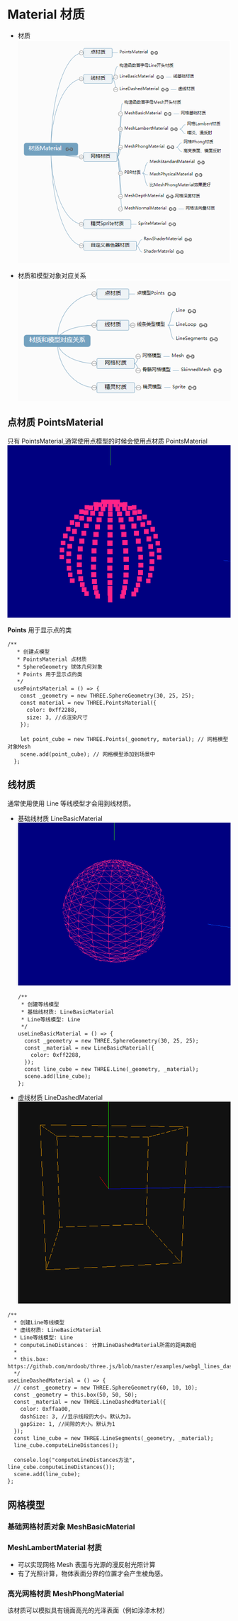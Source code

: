 # Material 材质

- 材质
  ![image](../img/other/material.png)

- 材质和模型对象对应关系
  ![image](../img/other/材质和模型对象对应关系.png)

## 点材质 PointsMaterial

只有 PointsMaterial,通常使用点模型的时候会使用点材质 PointsMaterial
![image](../img/other/point_material.png)

**Points** 用于显示点的类

```
/**
   * 创建点模型
   * PointsMaterial 点材质
   * SphereGeometry 球体几何对象
   * Points 用于显示点的类
   */
  usePointsMaterial = () => {
    const _geometry = new THREE.SphereGeometry(30, 25, 25);
    const material = new THREE.PointsMaterial({
      color: 0xff2288,
      size: 3, //点渲染尺寸
    });

    let point_cube = new THREE.Points(_geometry, material); // 网格模型对象Mesh
    scene.add(point_cube); // 网格模型添加到场景中
  };
```

## 线材质

通常使用使用 Line 等线模型才会用到线材质。

- 基础线材质 LineBasicMaterial
  ![image](../img/other/line_material.png)

  ```
  /**
   * 创建等线模型
   * 基础线材质: LineBasicMaterial
   * Line等线模型: Line
   */
  useLineBasicMaterial = () => {
    const _geometry = new THREE.SphereGeometry(30, 25, 25);
    const _material = new LineBasicMaterial({
      color: 0xff2288,
    });
    const line_cube = new THREE.Line(_geometry, _material);
    scene.add(line_cube);
  };
  ```

- 虚线材质 LineDashedMaterial
  ![image](../img/other/line_dashed_material.png)

```
/**
  * 创建Line等线模型
  * 虚线材质: LineBasicMaterial
  * Line等线模型: Line
  * computeLineDistances： 计算LineDashedMaterial所需的距离数组
  *
  * this.box: https://github.com/mrdoob/three.js/blob/master/examples/webgl_lines_dashed.html
  */
useLineDashedMaterial = () => {
  // const _geometry = new THREE.SphereGeometry(60, 10, 10);
  const _geometry = this.box(50, 50, 50);
  const _material = new THREE.LineDashedMaterial({
    color: 0xffaa00,
    dashSize: 3, //显示线段的大小。默认为3。
    gapSize: 1, //间隙的大小。默认为1
  });
  const line_cube = new THREE.LineSegments(_geometry, _material);
  line_cube.computeLineDistances();

  console.log("computeLineDistances方法", line_cube.computeLineDistances());
  scene.add(line_cube);
};
```

## 网格模型

### 基础网格材质对象 MeshBasicMaterial

### MeshLambertMaterial 材质

- 可以实现网格 Mesh 表面与光源的漫反射光照计算
- 有了光照计算，物体表面分界的位置才会产生棱角感。

### 高光网格材质 MeshPhongMaterial

该材质可以模拟具有镜面高光的光泽表面（例如涂漆木材）
